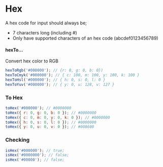 # Hex

A hex code for input should always be;

- 7 characters long (including #)
- Only have supported characters of an hex code (abcdef0123456789)

#### hexTo...

Convert hex color to RGB

```js
hexToRgb('#000000'); // {r: 0, g: 0, b: 0})
hexToCmyk('#000000'); // { c: 100, m: 100, y: 100, k: 100 }
hexToHsl('#000000'); // { h: 0, s: 0, l: 0 }
hexToYuv('#000000'); // { y: 0, u: 128, v: 127 }
```

### To Hex

```js
toHex('#000000'); // #0000000
toHex({ r: 0, g: 0, b: 0 }); // #0000000
toHex({ c: 0, m: 0, y: 0, k: 0 }); // #0000000
toHex({ h: 0, s: 0, l: 0 }); // #0000000
toHex({ y: 0, u: 0, v: 0 }); // #008600
```

### Checking

```js
isHex('#000000'); // true;
isHex('#0000000'); // false;
isHex('#00000'); // false;
```
